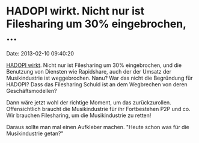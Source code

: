 HADOPI wirkt. Nicht nur ist Filesharing um 30% eingebrochen, \...
=================================================================

Date: 2013-02-10 09:40:20

[HADOPI
wirkt](http://www.digitalmusicnews.com/permalink/2013/20130206p2pfrance).
Nicht nur ist Filesharing um 30% eingebrochen, und die Benutzung von
Diensten wie Rapidshare, auch der der Umsatz der Musikindustrie ist
weggebrochen. Nanu? War das nicht die Begründung für HADOPI? Dass das
Filesharing Schuld ist an dem Wegbrechen von deren Geschäftsmodellen?

Dann wäre jetzt wohl der richtige Moment, um das zurückzurollen.
Offensichtlich braucht die Musikindustrie für ihr Fortbestehen P2P und
co. Wir brauchen Filesharing, um die Musikindustrie zu retten!

Daraus sollte man mal einen Aufkleber machen. \"Heute schon was für die
Musikindustrie getan?\"
